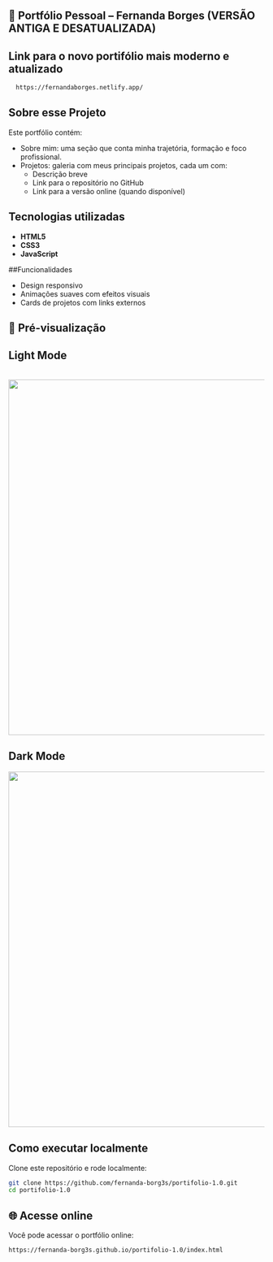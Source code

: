 ## 💼 Portfólio Pessoal – Fernanda Borges (VERSÃO ANTIGA E DESATUALIZADA)

## Link para o novo portifólio mais moderno e atualizado
```bash
  https://fernandaborges.netlify.app/
```
## Sobre esse Projeto

Este portfólio contém:
- Sobre mim: uma seção que conta minha trajetória, formação e foco profissional.
- Projetos: galeria com meus principais projetos, cada um com:
  - Descrição breve
  - Link para o repositório no GitHub
  - Link para a versão online (quando disponível)

## Tecnologias utilizadas

- **HTML5**
- **CSS3**
- **JavaScript**

##Funcionalidades

- Design responsivo
- Animações suaves com efeitos visuais
- Cards de projetos com links externos

## 📸 Pré-visualização

<h2>Light Mode</h2> </br>
<img src="https://user-images.githubusercontent.com/91858227/205519567-76beff66-caf7-4f9c-a89c-e2a004335dd6.png" width="700px"/>

<h2>Dark Mode</h2>
<img src="https://user-images.githubusercontent.com/91858227/205519577-67af7267-af72-40de-ac8d-118669dfbe39.png" width="700px"/>

## Como executar localmente

Clone este repositório e rode localmente:

```bash
git clone https://github.com/fernanda-borg3s/portifolio-1.0.git
cd portifolio-1.0
```
## 🌐 Acesse online

Você pode acessar o portfólio online:

```bash
https://fernanda-borg3s.github.io/portifolio-1.0/index.html
```






